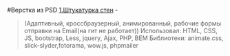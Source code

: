 #Верстка из PSD
[1.Штукатурка стен](https://yarkirs.github.io/shtuka/) - 
>(Адаптивный, кроссбраузерный, анимированный, рабочие формы отправки на Email(на гит не работает))
>Использовал: HTML, CSS,  JS, bootstrap, Less, jquery, Ajax, PHP, BEM
>Библиотеки: animate.css, slick-slyder,fotorama, wow.js, phpmailer
